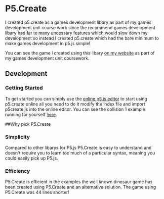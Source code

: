 # P5.Create

I created p5.create as a games development libary as part of my games development unit course work since the recommend games development libary had far to many uncessary features which would slow down my development so instead I created p5.create which had the bare minimum to make games development in p5.js simple!

You can see the game I created using this libary [on my website] as part of my games development unit coursework.



## Development

### Getting Started

To get started you can simply use the [online p5.js editor] to start using p5.create online all you need to do it modify the index file and import p5create.js into the online editor. You can see the collision 1 example running for yourself [here].




[on my website]: https://gardeningmania.zachmohammed.me/
[here]: https://editor.p5js.org/zach.mohammed/sketches/7E5LGcnEa
[online p5.js editor]: https://editor.p5js.org/

##Why pick P5.Create

### Simplicity 

Compared to other libarys for P5.js P5.Create is easy to understand and doesn't require you to learn too much of a particular syntax, meaning you could easily pick up P5.js.

### Efficiency 

P5.Create is efficient in the examples the well known dinosaur game has been created using P5.Create and an alternative solution. The game using P5.Create was 44 lines shorter!
